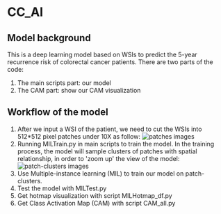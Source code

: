 # CC_AI

## Model background

This is a deep learning model based on WSIs to predict the 5-year recurrence risk of colorectal cancer patients. There are two parts of the code:
1. The main scripts part: our model
2. The CAM part: show our CAM visualization

## Workflow of the model

1. After we input a WSI of the patient, we need to cut the WSIs into 512*512 pixel patches under 10X as follow:
![patches images](https://github.com/PRAETORIANCOHORT/CC_AI/images/img1.jpg "patches images")
2. Running MILTrain.py in main scripts to train the model. In the training process, the model will sample clusters of patches with spatial relationship, in order to 'zoom up' the view of the model:
![patch-clusters images](https://github.com/PRAETORIANCOHORT/CC_AI/images/img2.jpg "patch-clusters images")
3. Use Multiple-instance learning (MIL) to train our model on patch-clusters.
4. Test the model with MILTest.py
5. Get hotmap visualization with script MILHotmap_df.py
6. Get Class Activation Map (CAM) with script CAM_all.py

   
   


